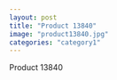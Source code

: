 ```yaml
---
layout: post
title: "Product 13840"
image: "product13840.jpg"
categories: "category1"
---
```

Product 13840
